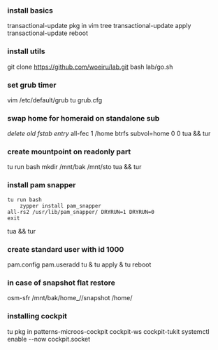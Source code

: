 ### install basics
transactional-update pkg in vim tree
transactional-update apply
transactional-update reboot

### install utils
git clone https://github.com/woeiru/lab.git
bash lab/go.sh

### set grub timer
vim /etc/default/grub
tu grub.cfg

### swap home for homeraid on standalone sub
*delete old fstab entry*
all-fec 1 /home btrfs subvol=home 0 0
tua && tur

### create mountpoint on readonly part
tu run bash
    mkdir /mnt/bak /mnt/sto
tua && tur

### install pam snapper
    tu run bash
        zypper install pam_snapper
    all-rs2 /usr/lib/pam_snapper/ DRYRUN=1 DRYRUN=0
    exit
tua && tur

### create standard user with id 1000
pam.config
pam.useradd <username> <usergroup>
tu & tu apply & tu reboot

### in case of snapshot flat restore
osm-sfr /mnt/bak/home_<username>/<sNr>/snapshot /home/<username>

### installing cockpit
tu pkg in patterns-microos-cockpit cockpit-ws cockpit-tukit 
systemctl enable --now cockpit.socket

